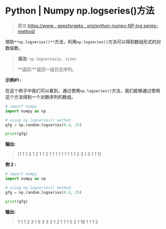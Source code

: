 # Python | Numpy np.logseries()方法

> 原文:[https://www . geesforgeks . org/python-numpy-NP-log series-method/](https://www.geeksforgeeks.org/python-numpy-np-logseries-method/)

借助`**np.logseries()**`方法，利用`np.logseries()`方法可以得到数组形式的对数级数。

> **语法:** `np.logseries(p, size)`
> 
> **返回:**返回一组日志序列。

**示例#1 :**

在这个例子中我们可以看到，通过使用`np.logseries()`方法，我们能够通过使用这个方法得到一个对数序列的数组。

```py
# import numpy
import numpy as np

# using np.logseries() method
gfg = np.random.logseries(0.4, 25)

print(gfg)
```

**输出:**

> [1 1 1 3 1 2 1 1 2 1 1 1 1 1 1 1 1 1 2 3 1 3 1 1 1]

**例 2 :**

```py
# import numpy
import numpy as np

# using np.logseries() method
gfg = np.random.logseries(0.8, 25)

print(gfg)
```

**输出:**

> 1 1 1 2 3 1 6 3 3 3 1 2 1 1 1 5 2 1 18 1 1 1 2